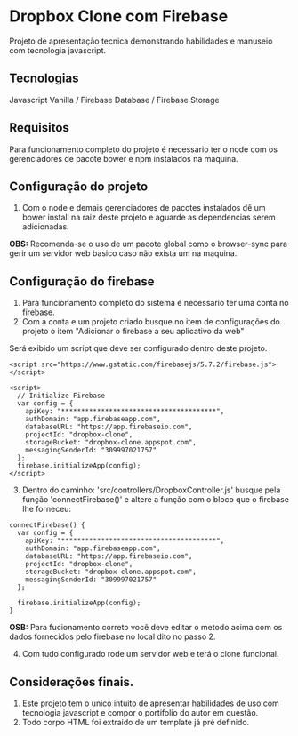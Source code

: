 # Dropbox Clone com Firebase
Projeto de apresentação tecnica demonstrando habilidades e manuseio com tecnologia javascript.

## Tecnologias
Javascript Vanilla / Firebase Database / Firebase Storage

## Requisitos
Para funcionamento completo do projeto é necessario ter o node com os gerenciadores de pacote bower e npm instalados na maquina.

## Configuração do projeto
1. Com o node e demais gerenciadores de pacotes instalados dê um bower install na raiz deste projeto e aguarde as dependencias serem adicionadas.

**OBS:** Recomenda-se o uso de um pacote global como o browser-sync para gerir um servidor web basico caso não exista um na maquina.

## Configuração do firebase
1. Para funcionamento completo do sistema é necessario ter uma conta no firebase.
2. Com a conta e um projeto criado busque no item de configurações do projeto o item "Adicionar o firebase a seu aplicativo da web"

Será exibido um script que deve ser configurado dentro deste projeto.
```
<script src="https://www.gstatic.com/firebasejs/5.7.2/firebase.js"></script>

<script>
  // Initialize Firebase
  var config = {
    apiKey: "***************************************",
    authDomain: "app.firebaseapp.com",
    databaseURL: "https://app.firebaseio.com",
    projectId: "dropbox-clone",
    storageBucket: "dropbox-clone.appspot.com",
    messagingSenderId: "309997021757"
  };
  firebase.initializeApp(config);
</script>
```
3. Dentro do caminho: 'src/controllers/DropboxController.js' busque pela função 'connectFirebase()' e altere a função com o bloco que o firebase lhe forneceu:

```
connectFirebase() {
  var config = {
    apiKey: "***************************************",
    authDomain: "app.firebaseapp.com",
    databaseURL: "https://app.firebaseio.com",
    projectId: "dropbox-clone",
    storageBucket: "dropbox-clone.appspot.com",
    messagingSenderId: "309997021757"
  };
  
  firebase.initializeApp(config);
}
```

**OSB:** Para fucionamento correto você deve editar o metodo acima com os dados fornecidos pelo firebase no local dito no passo 2.

4. Com tudo configurado rode um servidor web e terá o clone funcional.

## Considerações finais.
1. Este projeto tem o unico intuito de apresentar habilidades de uso com tecnologia javascript
e compor o portifolio do autor em questão.
2. Todo corpo HTML foi extraido de um template já pré definido.
